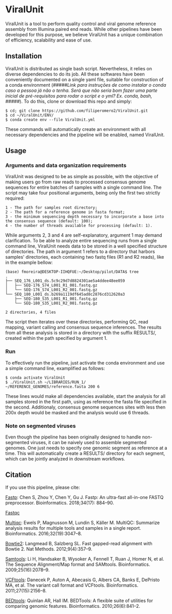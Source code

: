# ViralUnit

ViralUnit is a tool to perform quality control and viral genome reference assembly from Illumina paired end reads. While other pipelines have been developed for this purpose, we believe ViralUnit has a unique combination of efficiency, scalability and ease of use. 

## Installation

ViralUnit is distributed as single bash script. Nevertheless, it relies on diverse dependencies to do its job. All these softwares have been conveniently documented on a single yaml file, suitable for construction of a conda environment (*#####Link para instruções de como instalar o conda caso a pessoa já não o tenha. Será que não seria bom fazer uma parte inicial de pré-requisitos para rodar o script e o yml? Ex. conda, bash, #####*). To do this, clone or download this repo and simply:

    $ cd; git clone https://github.com/filiperomero2/ViralUnit.git
    $ cd ~/ViralUnit/ENV/
    $ conda create env --file ViralUnit.yml

These commands will automatically create an environment with all necessary dependencies and the pipeline will be enabled, named ViralUnit.

## Usage

### Arguments and data organization requirements

ViralUnit was designed to be as simple as possible, with the objective of making users go from raw reads to processed consensus genome sequences for entire batches of samples with a single command line. The script may take four positional arguments, being only the first two strictly required:

    1 - The path for samples root directory;
    2 - The path for a reference genome in fasta format;
    3 - the minimum sequencing depth necessary to incorporate a base into the consensus sequence (default: 100);
    4 - the number of threads available for processing (default: 1).

While arguments 2, 3 and 4 are self-explanatory, argument 1 may demand clarification. To be able to analyze entire sequencing runs from a single command line, ViralUnit needs data to be stored in a well specified structure of directories. The path in argument 1 refers to a directory that harbors samples' directories, each containing two fastq files (R1 and R2 reads), like in the example bellow:

    (base) fmoreira@DESKTOP-IIHQFUE:~/Desktop/pilot/DATA$ tree
    .
    ├── SEQ_176_L001_ds.5c9c29d7d8824301ae5a4ddee48ee059
    │   ├── SEQ-176_S74_L001_R1_001.fastq.gz
    │   └── SEQ-176_S74_L001_R2_001.fastq.gz
    └── SEQ_180_L001_ds.b269a1119df645ad8c2876cd312620a3
        ├── SEQ-180_S35_L001_R1_001.fastq.gz
        └── SEQ-180_S35_L001_R2_001.fastq.gz

    2 directories, 4 files

The script then iterates over these directories, performing QC, read mapping, variant calling and consensus sequence inferences. The results from all these analysis is stored in a directory with the suffix RESULTS/, created within the path specified by argument 1. 

### Run

To effectively run the pipeline, just activate the conda environment and use a simple command line, examplified as follows:

    $ conda activate ViralUnit
    $ ./ViralUnit.sh ~/LIBRARIES/RUN_1/ ~/REFERENCE_GENOMES/reference.fasta 200 6

These lines would make all dependencies available, start the analysis for all samples stored in the first path, using as reference the fasta file specified in the second. Additionaly, consensus genome sequences sites with less then 200x depth would be masked and the analysis would use 6 threads. 

### Note on segmented viruses

Even though the pipeline has been originally designed to handle non-segmented viruses, it can be naively used to assemble segmented genomes. One just needs to specify one genomic segment as reference at a time. This will automatically create a RESULTS/ directory for each segment, which can be jointly analyzed in downstream workflows.

## Citation

If you use this pipeline, please cite: 

<a href="https://github.com/OpenGene/fastp">Fastp</a>: Chen S, Zhou Y, Chen Y, Gu J. Fastp: An ultra-fast all-in-one FASTQ preprocessor. Bioinformatics. 2018;34(17): 884–90.

<a href="https://www.bioinformatics.babraham.ac.uk/projects/fastqc/">Fastqc</a>

<a href="https://github.com/ewels/MultiQC">Multiqc</a>: Ewels P, Magnusson M, Lundin S, Käller M. MultiQC: Summarize analysis results for multiple tools and samples in a single report. Bioinformatics. 2016;32(19):3047–8.

<a href="https://github.com/BenLangmead/bowtie2">Bowtie2</a>: Langmead B, Salzberg SL. Fast gapped-read alignment with Bowtie 2. Nat Methods. 2012;9(4):357–9.

<a href="https://github.com/samtools/samtools">Samtools</a>: Li H, Handsaker B, Wysoker A, Fennell T, Ruan J, Homer N, et al. The Sequence Alignment/Map format and SAMtools. Bioinformatics. 2009;25(16):2078–9.

<a href="https://github.com/vcftools/vcftools">VCFtools</a>: Danecek P, Auton A, Abecasis G, Albers CA, Banks E, DePristo MA, et al. The variant call format and VCFtools. Bioinformatics. 2011;27(15):2156–8.

<a href="https://github.com/arq5x/bedtools2">BEDtools</a>: Quinlan AR, Hall IM. BEDTools: A flexible suite of utilities for comparing genomic features. Bioinformatics. 2010;26(6):841–2.
